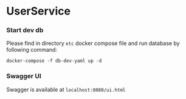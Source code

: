 # UserService

### Start dev db
Please find in directory `etc` docker compose file and run database by following command:

`docker-compose -f db-dev-yaml up -d`

### Swagger UI
Swagger is available at `localhost:8080/ui.html`